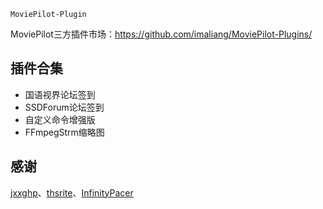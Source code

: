     MoviePilot-Plugin

MoviePilot三方插件市场：https://github.com/imaliang/MoviePilot-Plugins/

## 插件合集

- 国语视界论坛签到
- SSDForum论坛签到
- 自定义命令增强版
- FFmpegStrm缩略图

## 感谢

[jxxghp](https://github.com/jxxghp)、[thsrite](https://github.com/thsrite)、[InfinityPacer](https://github.com/InfinityPacer)
